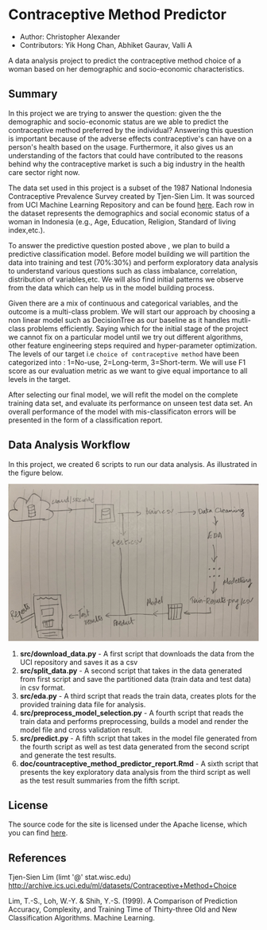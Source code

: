 # Contraceptive Method Predictor

-   Author: Christopher Alexander
-   Contributors: Yik Hong Chan, Abhiket Gaurav, Valli A

A data analysis project to predict the contraceptive method choice of a woman based on her demographic and socio-economic characteristics.

## Summary

In this project we are trying to answer the question: given the the demographic and socio-economic status are we able to predict the contraceptive method preferred by the individual? Answering this question is important because of the adverse effects contraceptive's can have on a person's health based on the usage. Furthermore, it also gives us an understanding of the factors that could have contributed to the reasons behind why the contraceptive market is such a big industry in the health care sector right now.

The data set used in this project is a subset of the 1987 National Indonesia Contraceptive Prevalence Survey created by Tjen-Sien Lim. It was sourced from UCI Machine Learning Repository and can be found [here](http://archive.ics.uci.edu/ml/datasets/Contraceptive+Method+Choice). Each row in the dataset represents the demographics and social economic status of a woman in Indonesia (e.g., Age, Education, Religion, Standard of living index,etc.).

To answer the predictive question posted above , we plan to build a predictive classification model. Before model building we will partition the data into training and test (70%:30%) and perform exploratory data analysis to understand various questions such as class imbalance, correlation, distribution of variables,etc. We will also find initial patterns we observe from the data which can help us in the model building process.

Given there are a mix of continuous and categorical variables, and the outcome is a multi-class problem. We will start our approach by choosing a non linear model such as DecisionTree as our baseline as it handles mutli-class problems efficiently. Saying which for the initial stage of the project we cannot fix on a particular model until we try out different algorithms, other feature engineering steps required and hyper-parameter optimization. The levels of our target i.e `choice of contraceptive method` have been categorized into : 1=No-use, 2=Long-term, 3=Short-term. We will use F1 score as our evaluation metric as we want to give equal importance to all levels in the target.

After selecting our final model, we will refit the model on the complete training data set, and evaluate its performance on unseen test data set. An overall performance of the model with mis-classificaton errors will be presented in the form of a classification report.

## Data Analysis Workflow

In this project, we created 6 scripts to run our data analysis. As illustrated in the figure below.

![Figure 1. Data Analysis Flow Chart](flow_chart.jpg)

1.  **src/download_data.py** - A first script that downloads the data from the UCI repository and saves it as a csv
2.  **src/split_data.py** - A second script that takes in the data generated from first script and save the partitioned data (train data and test data) in csv format.
3.  **src/eda.py** - A third script that reads the train data, creates plots for the provided training data file for analysis.
4.  **src/preprocess_model_selection.py** - A fourth script that reads the train data and performs preprocessing, builds a model and render the model file and cross validation result.
5.  **src/predict.py** - A fifth script that takes in the model file generated from the fourth script as well as test data generated from the second script and generate the test results.
6.  **doc/countraceptive_method_predictor_report.Rmd** - A sixth script that presents the key exploratory data analysis from the third script as well as the test result summaries from the fifth script.

## License

The source code for the site is licensed under the Apache license, which you can find [here](https://github.com/UBC-MDS/contraceptive_method_predictor/blob/main/LICENSE).

## References

Tjen-Sien Lim (limt '\@' stat.wisc.edu) <http://archive.ics.uci.edu/ml/datasets/Contraceptive+Method+Choice>

Lim, T.-S., Loh, W.-Y. & Shih, Y.-S. (1999). A Comparison of Prediction Accuracy, Complexity, and Training Time of Thirty-three Old and New Classification Algorithms. Machine Learning.
